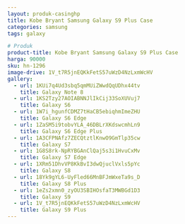 ```yaml
---
layout: produk-casinghp
title: Kobe Bryant Samsung Galaxy S9 Plus Case
categories: samsung
tags: galaxy

# Produk
product-title: Kobe Bryant Samsung Galaxy S9 Plus Case
harga: 90000
sku: hn-1296
image-drive: 1V_t7R5jnEQKkFetS57uWzD4NzLxmWcHV
gallery:
  - url: 1KUi7q4Ud3sbq5qmMUiZWwdQqUDhx44tv
    title: Galaxy Note 8
  - url: 1KS2Tzy27AOIABNNJlIkCij33SoXUVuj7
    title: Galaxy S6
  - url: 1W7i_hgunfCDMZ7tHaCB5ebiqhmImeZHU
    title: Galaxy S6 Edge
  - url: 1ZaSM5i9tobvYLA_46DBLrXKdswcmhLn9
    title: Galaxy S6 Edge Plus
  - url: 1A3CFPNAfz7ZECQtztlKnwO9GmTlp35cw
    title: Galaxy S7
  - url: 1G8S8rk-NpRYBGAnClQaj5s3i1HvuCxMv
    title: Galaxy S7 Edge
  - url: 1XRm51DhvVP8KkBvI3dwQjuclVxls5pYc
    title: Galaxy S8
  - url: 18Yk9gYL6-UyFled66MnBFJmWxeTa9s_D
    title: Galaxy S8 Plus
  - url: 1eZs2xmn0_zyOU3SBIHOsfaT3MWBGd1D3
    title: Galaxy S9
  - url: 1V_t7R5jnEQKkFetS57uWzD4NzLxmWcHV
    title: Galaxy S9 Plus
---
```

